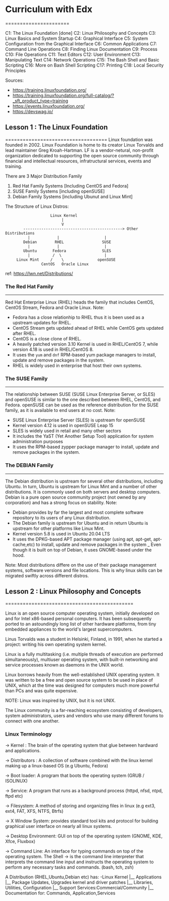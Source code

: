 # Curriculum with Edx
======================

C1: 	The Linux Foundation [done]
C2: 	Linux Philosophy and Concepts 
C3: 	Linux Basics and System Startup
C4: 	Graphical Interface
C5: 	System Configuration from the Graphical Interface
C6: 	Common Applications
C7:		Command Line Operations
C8: 	Finding Linux Documentation
C9: 	Process
C10:	File Operations
C11: 	Text Editors
C12:	User Environment
C13:	Manipulating Text
C14:	Network Operations
C15:	The Bash Shell and Basic Scripting
C16:	More on Bash Shell Scripting
C17:	Printing
C18:	Local Security Principles

Sources:
- https://training.linuxfoundation.org/
- https://training.linuxfoundation.org/full-catalog/?_sft_product_type=training
- https://events.linuxfoundation.org/
- https://devswag.io/

## Lesson 1 : The Linux Foundation
===================================
Linux foundation was founded in 2002. Linux Foundation is home to its creator Linux Torvalds and lead maintainer Greg Kroah-Hartman. LF is a vendor-netural, non-profit organization dedicated to supporting the open source community through financial and intellectual resources, infratructural services, events and training.

There are 3 Major Distribution Family
1. Red Hat Family Systems [Including CentOS and Fedora]
2. SUSE Family Systems [including openSUSE]
3. Debian Family Systems [including Ubunut and Linux Mint]

The Structure of Linux Distros:

						Linux Kernel
							 |
							 V
			--------------------------------------------> Other Distributions
			  |			   |					|
			Debian		  RHEL		   		   SUSE
			  |			   |					|
			Ubuntu		 Fedora				   SLES
			  |			 /	\					|
		 Linux Mint   	/	 \				 openSUSE
		 			CentOS   Oracle Linux
ref: https://lwn.net/Distributions/

### The Red Hat Family
-------------------------
Red Hat Enterprise Linux (RHEL) heads the family that includes CentOS, CentOS Stream, Fedora and Oracle Linux.
Note: 
- Fedora has a close relationhip to RHEL thus it is been used as a upstream updates for RHEL. 
- CentOS Stream gets updated ahead of RHEL while CentOS gets updated after RHEL. 
- CentOS is a close clone of RHEL. 
- A heavily patched version 3.10 Kernel is used in RHEL/CentOS 7, while version 4.18 is used in RHEL/CentOS 8.
- It uses the `yum` and `dnf` RPM-based yum package managers to install, update and remove packages in the system.
- RHEL is widely used in enterprise that host their own systems.


### The SUSE Family
-------------------------
The relationship between SUSE  (SUSE Linux Enterprise Server, or SLES) and openSUSE is similar to the one described between RHEL, CentOS, and Fedora. openSUSE can be used as the reference distribution for the SUSE family, as it is available to end users at no cost.
Note:
- SUSE Linux Enterprise Server (SLES) is upstream for openSUSE
- Kernel version 4.12 is used in openSUSE Leap 15
- SLES is widely used in retail and many other sectors
- It includes the YaST (Yet Another Setup Tool) application for system administration purposes
- It uses the RPM-based zypper package manager to install, update and remove packages in the system.


### The DEBIAN Family
-------------------------
The Debian distribution is upstream for several other distributions, including Ubuntu. In turn, Ubuntu is upstream for Linux Mint and a number of other distributions. It is commonly used on both servers and desktop computers. Debian is a pure open source community project (not owned by any corporation) and has a strong focus on stability. 
Note:
- Debian provides by far the largest and most complete software repository to its users of any Linux distribution.
- The Debian family is upstream for Ubuntu and in return Ubuntu is upstream for other platforms like Linux Mint.
- Kernel version 5.8 is used in Ubuntu 20.04 LTS
- It uses the DPKG-based APT package manager (using apt, apt-get, apt-cache,etc) to install, update and remove packages in the system
_ Even though it is built on top of Debian, it uses GNOME-based under the hood.


Note: Most distributions differe on the use of their package management systems, software versions and file locations. This is why linux skills can be migrated swiftly across different distros.


## Lesson 2 : Linux Philosophy and Concepts
============================================

Linux is an open source computer operating system, initially developed on and for Intel x86-based personal computers. It has been subsequently ported to an astoundingly long list of other hardware platforms, from tiny embedded appliances to the world's largest supercomputers.

Linus Torvalds was a student in Helsinki, Finland, in 1991, when he started a project: writing his own operating system kernel. 

Linux is a fully multitasking (i.e. multiple threads of execution are performed simultaneously), multiuser operating system, with built-in networking and service processes known as daemons in the UNIX world.

Linux borrows heavily from the well-established UNIX operating system. It was written to be a free and open source system to be used in place of UNIX, which at the time was designed for computers much more powerful than PCs and was quite expensive.

NOTE: Linux was inspired by UNIX, but it is not UNIX.

The Linux community is a far-reaching ecosystem consisting of developers, system administrators, users and vendors who use many different forums to connect with one another.

### Linux Terminology
-> Kernel : The brain of the operating system that glue between hardward and applications.

-> Distributors : A collection of software combined with the linux kernel making up a linux-based OS (e.g Ubuntu, Fedora)

-> Boot loader: A program that boots the operating system (GRUB / ISOLINUX)

-> Service: A program that runs as a background process (httpd, nfsd, ntpd, ftpd etc)

-> Filesystem:  A method of storing and organizing files in linux (e.g ext3, ext4, FAT, XFS, NTFS, Btrfs)

-> X Window System: provides standard tool kits and protocol for building graphical user interface on nearly all linux systems.

-> Desktop Environment: GUI on top of the operating system (GNOME, KDE, Xfce, Fluxbox)

-> Command Line: An interface for typing commands on top of the operating system. The Shell -> is the command line interpreter that interprets the command line input and instructs the operating system to perform any necessary tasks and commands. (bash, tch, zsh)

A Distribution (RHEL,Ubuntu,Debian etc) has:
-Linux Kernel
	|__ Applications
	|__ Package Updates, Upgrades kernel and driver patches
	|__ Libraries, Utilities, Configuration
	|__ Support Services:Commercial/Community
	|__ Documentation for: Commands, Application,Services